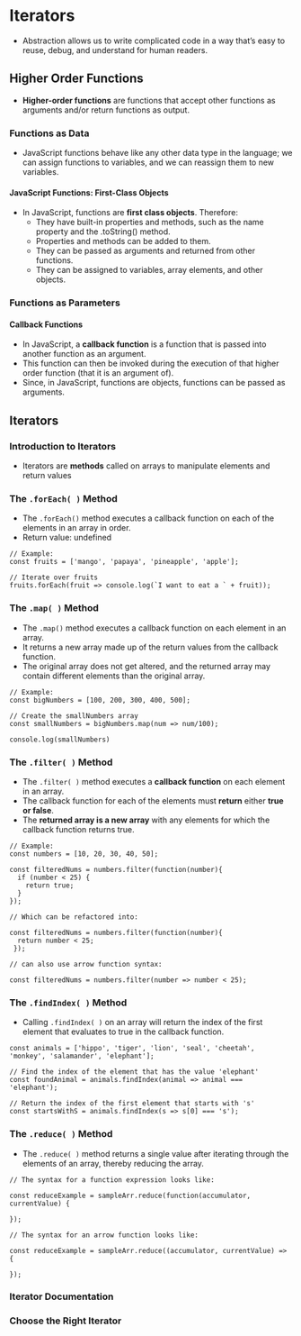 # Iterators
- Abstraction allows us to write complicated code in a way that’s easy to reuse, debug, and understand for human readers.

## Higher Order Functions
- **Higher-order functions** are functions that accept other functions as arguments and/or return functions as output. 

### Functions as Data
- JavaScript functions behave like any other data type in the language; we can assign functions to variables, and we can reassign them to new variables.

#### JavaScript Functions: First-Class Objects
- In JavaScript, functions are **first class objects**. Therefore:
  * They have built-in properties and methods, such as the name property and the .toString() method.
  * Properties and methods can be added to them.
  * They can be passed as arguments and returned from other functions.
  * They can be assigned to variables, array elements, and other objects.

### Functions as Parameters
#### Callback Functions
- In JavaScript, a **callback function** is a function that is passed into another function as an argument. 
- This function can then be invoked during the execution of that higher order function (that it is an argument of).
- Since, in JavaScript, functions are objects, functions can be passed as arguments.

## Iterators
### Introduction to Iterators
- Iterators are **methods** called on arrays to manipulate elements and return values

### The `.forEach( )` Method
- The `.forEach()` method executes a callback function on each of the elements in an array in order.
- Return value: undefined
```
// Example:
const fruits = ['mango', 'papaya', 'pineapple', 'apple'];

// Iterate over fruits
fruits.forEach(fruit => console.log(`I want to eat a ` + fruit));
``` 

### The `.map( )` Method
- The `.map()` method executes a callback function on each element in an array. 
- It returns a new array made up of the return values from the callback function.
- The original array does not get altered, and the returned array may contain different elements than the original array.

```
// Example:
const bigNumbers = [100, 200, 300, 400, 500];

// Create the smallNumbers array
const smallNumbers = bigNumbers.map(num => num/100);

console.log(smallNumbers)
```

### The `.filter( )` Method
- The `.filter( )` method executes a **callback function** on each element in an array. 
- The callback function for each of the elements must **return** either **true or false**. 
- The **returned array is a new array** with any elements for which the callback function returns true.

```
// Example: 
const numbers = [10, 20, 30, 40, 50];
 
const filteredNums = numbers.filter(function(number){
  if (number < 25) {
    return true;
  }
});
```
```
// Which can be refactored into:

const filteredNums = numbers.filter(function(number){
  return number < 25;
 });
```
```
// can also use arrow function syntax:

const filteredNums = numbers.filter(number => number < 25);
```

### The `.findIndex( )` Method
-  Calling `.findIndex( )` on an array will return the index of the first element that evaluates to true in the callback function.

```
const animals = ['hippo', 'tiger', 'lion', 'seal', 'cheetah', 'monkey', 'salamander', 'elephant'];

// Find the index of the element that has the value 'elephant'
const foundAnimal = animals.findIndex(animal => animal === 'elephant');

// Return the index of the first element that starts with 's'
const startsWithS = animals.findIndex(s => s[0] === 's');
```

### The `.reduce( )` Method
- The `.reduce( )` method returns a single value after iterating through the elements of an array, thereby reducing the array. 
```
// The syntax for a function expression looks like:

const reduceExample = sampleArr.reduce(function(accumulator, currentValue) {
 
});
```

```
// The syntax for an arrow function looks like:

const reduceExample = sampleArr.reduce((accumulator, currentValue) => {
 
});
```

### Iterator Documentation

### Choose the Right Iterator

